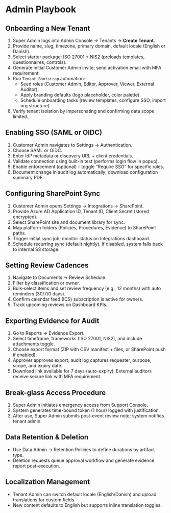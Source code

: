# Admin Playbook

## Onboarding a New Tenant
1. Super Admin logs into Admin Console → Tenants → **Create Tenant**.
2. Provide name, slug, timezone, primary domain, default locale (English or Danish).
3. Select starter package: ISO 27001 + NIS2 (preloads templates, questionnaires, controls).
4. Generate initial Customer Admin invite; send activation email with MFA requirement.
5. Run `Tenant Bootstrap` automation:
   - Seed roles (Customer Admin, Editor, Approver, Viewer, External Auditor).
   - Apply branding defaults (logo placeholder, color palette).
   - Schedule onboarding tasks (review templates, configure SSO, import org structure).
6. Verify tenant isolation by impersonating and confirming data scope limited.

## Enabling SSO (SAML or OIDC)
1. Customer Admin navigates to Settings → Authentication.
2. Choose SAML or OIDC.
3. Enter IdP metadata or discovery URL + client credentials.
4. Validate connection using built-in test (performs login flow in popup).
5. Enable enforcement (optional) – toggle “Require SSO” for specific roles.
6. Document change in audit log automatically; download configuration summary PDF.

## Configuring SharePoint Sync
1. Customer Admin opens Settings → Integrations → SharePoint.
2. Provide Azure AD Application ID, Tenant ID, Client Secret (stored encrypted).
3. Select SharePoint site and document library for sync.
4. Map platform folders (Policies, Procedures, Evidence) to SharePoint paths.
5. Trigger initial sync job; monitor status on Integrations dashboard.
6. Schedule recurring sync (default nightly). If disabled, system falls back to internal S3 storage.

## Setting Review Cadences
1. Navigate to Documents → Review Schedule.
2. Filter by classification or owner.
3. Bulk-select items and set review frequency (e.g., 12 months) with auto reminders (30/7/0 days).
4. Confirm calendar feed (ICS) subscription is active for owners.
5. Track upcoming reviews on Dashboard KPIs.

## Exporting Evidence for Audit
1. Go to Reports → Evidence Export.
2. Select timeframe, frameworks (ISO 27001, NIS2), and include attachments toggle.
3. Choose export format (ZIP with CSV manifest + files, or SharePoint push if enabled).
4. Approver approves export; audit log captures requester, purpose, scope, and expiry date.
5. Download link available for 7 days (auto-expiry). External auditors receive secure link with MFA requirement.

## Break-glass Access Procedure
1. Super Admin initiates emergency access from Support Console.
2. System generates time-bound token (1 hour) logged with justification.
3. After use, Super Admin submits post-event review note; system notifies tenant admin.

## Data Retention & Deletion
- Use Data Admin → Retention Policies to define durations by artifact type.
- Deletion requests queue approval workflow and generate evidence report post-execution.

## Localization Management
- Tenant Admin can switch default locale (English/Danish) and upload translations for custom fields.
- New content defaults to English but supports inline translation toggles.
